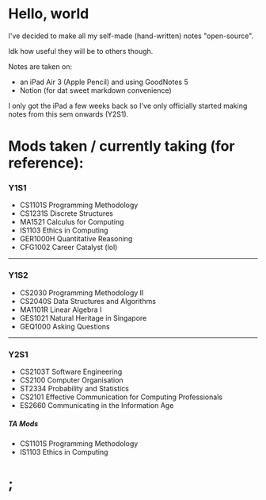 # Hello, world

I've decided to make all my self-made (hand-written) notes "open-source". 

Idk how useful they will be to others though.

Notes are taken on:
- an iPad Air 3 (Apple Pencil) and using GoodNotes 5
- Notion (for dat sweet markdown convenience)

I only got the iPad a few weeks back so I've only officially started making notes from this sem onwards (Y2S1).

# Mods taken / currently taking (for reference):

### Y1S1

- CS1101S Programming Methodology
- CS1231S Discrete Structures
- MA1521 Calculus for Computing
- IS1103 Ethics in Computing
- GER1000H Quantitative Reasoning
- CFG1002 Career Catalyst (lol)

---

### Y1S2

- CS2030 Programming Methodology II
- CS2040S Data Structures and Algorithms
- MA1101R Linear Algebra I
- GES1021 Natural Heritage in Singapore
- GEQ1000 Asking Questions

---

### Y2S1

- CS2103T Software Engineering
- CS2100 Computer Organisation
- ST2334 Probability and Statistics
- CS2101 Effective Communication for Computing Professionals
- ES2660 Communicating in the Information Age

##### TA Mods

- CS1101S Programming Methodology
- IS1103 Ethics in Computing

# ;
